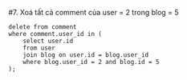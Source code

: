 #7. Xoá tất cả comment của user = 2 trong blog = 5
```mysql
delete from comment
where comment.user_id in (
	select user.id
	from user
	join blog on user.id = blog.user_id
	where blog.user_id = 2 and blog.id = 5
);
```
